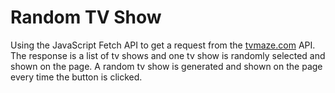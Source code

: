 # Random TV Show
Using the JavaScript Fetch API to get a request from the [tvmaze.com](https://tvmaze.com/api) API. The response is a list of tv shows and one tv show is randomly selected and shown on the page. A random tv show is generated and shown on the page every time the button is clicked.
